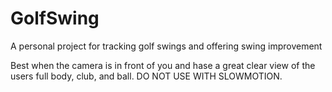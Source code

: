 # GolfSwing
A personal project for tracking golf swings and offering swing improvement

Best when the camera is in front of you and hase a great clear view of the users full body, club, and ball. DO NOT USE WITH SLOWMOTION. 
